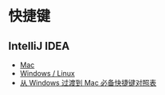 # 快捷键

## IntelliJ IDEA

* [Mac](/IntelliJ%20IDEA/Mac.md)
* [Windows / Linux](/IntelliJ%20IDEA/Windows.md)
* [从 Windows 过渡到 Mac 必备快捷键对照表](/IntelliJ%20IDEA/Windows&Mac.md)